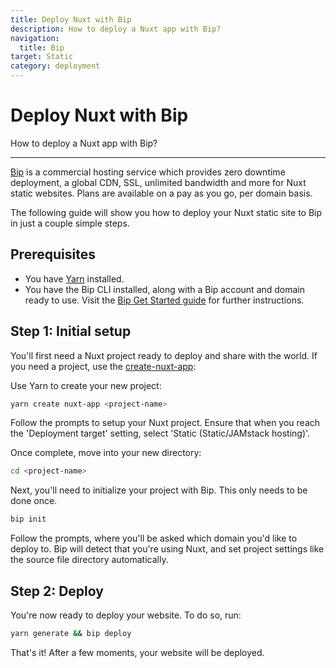 ```yaml
---
title: Deploy Nuxt with Bip
description: How to deploy a Nuxt app with Bip?
navigation:
  title: Bip
target: Static
category: deployment
---
```

# Deploy Nuxt with Bip

How to deploy a Nuxt app with Bip?

---

[Bip](https://bip.sh) is a commercial hosting service which provides zero downtime deployment, a global CDN, SSL, unlimited bandwidth and more for Nuxt static websites. Plans are available on a pay as you go, per domain basis.

The following guide will show you how to deploy your Nuxt static site to Bip in just a couple simple steps.

## Prerequisites

- You have [Yarn](https://yarnpkg.com/getting-started/install) installed.
- You have the Bip CLI installed, along with a Bip account and domain ready to use. Visit the [Bip Get Started guide](https://bip.sh/getstarted) for further instructions.

## Step 1: Initial setup

You'll first need a Nuxt project ready to deploy and share with the world. If you need a project, use the [create-nuxt-app](https://github.com/nuxt/create-nuxt-app):

Use Yarn to create your new project:

```bash
yarn create nuxt-app <project-name>
```

Follow the prompts to setup your Nuxt project. Ensure that when you reach the 'Deployment target' setting, select 'Static (Static/JAMstack hosting)'.

Once complete, move into your new directory:

```bash
cd <project-name>
```

Next, you'll need to initialize your project with Bip. This only needs to be done once.

```bash
bip init
```

Follow the prompts, where you'll be asked which domain you'd like to deploy to. Bip will detect that you're using Nuxt, and set project settings like the source file directory automatically.

## Step 2: Deploy

You're now ready to deploy your website. To do so, run:

```bash
yarn generate && bip deploy
```

That's it! After a few moments, your website will be deployed.
